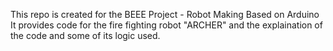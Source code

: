 This repo is created for the BEEE Project - Robot Making Based on Arduino
It provides code for the fire fighting robot "ARCHER" and the explaination of the code and some of its logic used.
